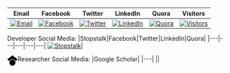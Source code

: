 |Email|Facebook|Twitter|LinkedIn|Quora|Visitors|
|---|---|---|---|---|---|
|[![Email](https://img.shields.io/badge/Gmail-white?logo=GMail&style=flat&logoColor=red)](mailto:ram.nath241089@gmail.com)|[![Facebook](https://img.shields.io/badge/Facebook-blue?logo=Facebook&style=flat&logoColor=white)](https://www.facebook.com/Mayurram)|[![Twitter](https://img.shields.io/badge/Twitter-00acee?logo=Twitter&style=flat&logoColor=white)](https://twitter.com/RamMayur)|[![LinkedIn](https://img.shields.io/badge/LinkedIn-1864ab?logo=LinkedIn&style=flat&logoColor=white)](https://www.linkedin.com/in/mayurpatil7/)|[![Quora](https://img.shields.io/badge/Quora-darkred?logo=Quora&style=flat&logoColor=white)](https://www.quora.com/profile/मयूर-पाटील-Mayur-Patil)|[![Visitors](https://visitor-badge.glitch.me/badge?page_id=ramlaxman.visitor-badge)](https://github.com/ramlaxman)|

Developer Social Media:
|Stopstalk|Facebook|Twitter|LinkedIn|Quora|
|---|---|---|---|---|
[![Stopstalk](https://img.shields.io/badge/Stopstalk-red?logo=Stopstalk&style=flat&labelColor=red)](https://www.stopstalk.com/user/profile/mayurp7)|


Researcher Social Media:
|Google Scholar|
|---|
|<a href="https://scholar.google.co.in/citations?user=JRhkWgoAAAAJ&hl=en"><img src="https://raw.githubusercontent.com/ramlaxman/ramlaxman/master/images/googlescholar.svg" align="left" height="24"></a>|




<!--[![ORCID](https://simpleicons.org/icons/orcid.svg)](https://orcid.org/0000-0003-2220-3776)| |||-->
 
